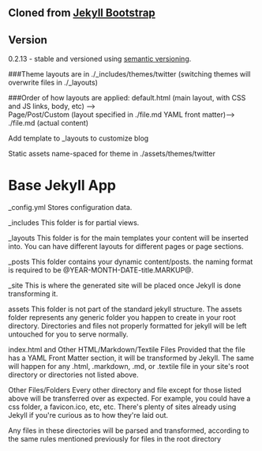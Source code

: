 ## Cloned from [Jekyll Bootstrap](http://jekyllbootstrap.com/)

## Version

0.2.13 - stable and versioned using [semantic versioning](http://semver.org/).



###Theme layouts are in ./_includes/themes/twitter
(switching themes will overwrite files in ./_layouts)

###Order of how layouts are applied:
default.html (main layout, with CSS and JS links, body, etc) -->  
Page/Post/Custom (layout specified in ./file.md YAML front matter)-->  
./file.md (actual content)

Add template to _layouts to customize blog

Static assets name-spaced for theme in ./assets/themes/twitter


Base Jekyll App
===============
_config.yml
Stores configuration data.

_includes
This folder is for partial views.

_layouts 
This folder is for the main templates your content will be inserted into. You can have different layouts for different pages or page sections.

_posts
This folder contains your dynamic content/posts. the naming format is required to be @YEAR-MONTH-DATE-title.MARKUP@.

_site
This is where the generated site will be placed once Jekyll is done transforming it.

assets
This folder is not part of the standard jekyll structure. The assets folder represents any generic folder you happen to create in your root directory. Directories and files not properly formatted for jekyll will be left untouched for you to serve normally.

index.html and Other HTML/Markdown/Textile Files
Provided that the file has a YAML Front Matter section, it will be transformed by Jekyll. The same will happen for any .html, .markdown, .md, or .textile file in your site's root directory or directories not listed above.

Other Files/Folders
Every other directory and file except for those listed above will be transferred over as expected. For example, you could have a css folder, a favicon.ico, etc, etc. There's plenty of sites already using Jekyll if you're curious as to how they're laid out.

Any files in these directories will be parsed and transformed, according to the same rules mentioned previously for files in the root directory